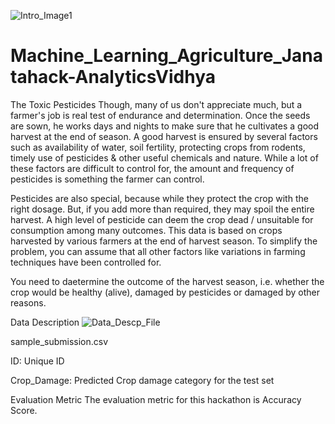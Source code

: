 ![Intro_Image1](https://user-images.githubusercontent.com/84449238/176994987-4a74e210-f12f-417f-891a-bbe625bb8f0b.JPG)

# Machine_Learning_Agriculture_Janatahack-AnalyticsVidhya
The Toxic Pesticides
Though, many of us don't appreciate much, but a farmer's job is real test of endurance and determination. Once the seeds are sown, he works days and nights to make sure that he cultivates a good harvest at the end of season. A good harvest is ensured by several factors such as availability of water, soil fertility, protecting crops from rodents, timely use of pesticides & other useful chemicals and nature. While a lot of these factors are difficult to control for, the amount and frequency of pesticides is something the farmer can control.

Pesticides are also special, because while they protect the crop with the right dosage. But, if you add more than required, they may spoil the entire harvest. A high level of pesticide can deem the crop dead / unsuitable for consumption among many outcomes. This data is based on crops harvested by various farmers at the end of harvest season. To simplify the problem, you can assume that all other factors like variations in farming techniques have been controlled for.

You need to daetermine the outcome of the harvest season, i.e. whether the crop would be healthy (alive), damaged by pesticides or damaged by other reasons.



Data Description
![Data_Descp_File](https://user-images.githubusercontent.com/84449238/176995102-4f83ad9f-7400-43ef-8a3c-f0dfb8469ff3.JPG)

sample_submission.csv

ID: Unique ID

Crop_Damage: Predicted Crop damage category for the test set 

Evaluation Metric
The evaluation metric for this hackathon is Accuracy Score.
